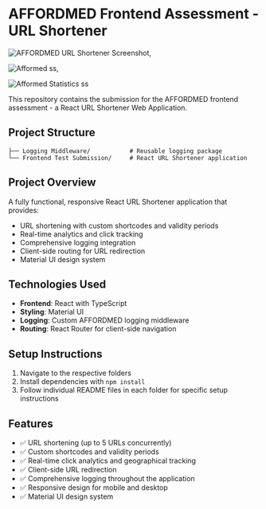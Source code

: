 # AFFORDMED Frontend Assessment - URL Shortener
![AFFORDMED URL Shortener Screenshot](https://drive.google.com/uc?export=view&id=1vAgdfJFDTqag_Nvni16cYvGmtZ8QiDtM),

![Afformed ss](https://drive.google.com/uc?export=view&id=1kGrswdv4Re4tBWP61SIFWjsFaLvwXCsT),

![Afformed Statistics ss](https://drive.google.com/uc?export=view&id=1HZ08JE776pD7dsf-iAGpgdH_xQqxaYY1)



This repository contains the submission for the AFFORDMED frontend assessment - a React URL Shortener Web Application.

## Project Structure

```
├── Logging Middleware/           # Reusable logging package
└── Frontend Test Submission/     # React URL Shortener application
```

## Project Overview

A fully functional, responsive React URL Shortener application that provides:
- URL shortening with custom shortcodes and validity periods
- Real-time analytics and click tracking
- Comprehensive logging integration
- Client-side routing for URL redirection
- Material UI design system

## Technologies Used

- **Frontend**: React with TypeScript
- **Styling**: Material UI
- **Logging**: Custom AFFORDMED logging middleware
- **Routing**: React Router for client-side navigation

## Setup Instructions

1. Navigate to the respective folders
2. Install dependencies with `npm install`
3. Follow individual README files in each folder for specific setup instructions

## Features

- ✅ URL shortening (up to 5 URLs concurrently)
- ✅ Custom shortcodes and validity periods
- ✅ Real-time click analytics and geographical tracking
- ✅ Client-side URL redirection
- ✅ Comprehensive logging throughout the application
- ✅ Responsive design for mobile and desktop
- ✅ Material UI design system

